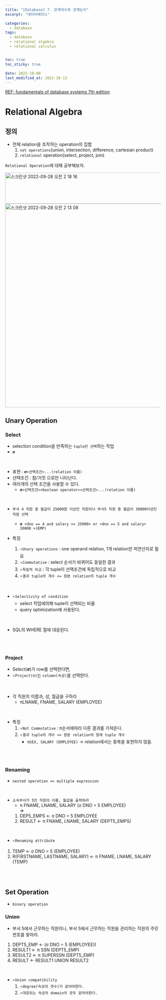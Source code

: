 ```yaml
---
title: "[Database] 7. 관계대수와 관계논리"
excerpt: "데이터베이스"

categories:
  - database
tags:
  - database
  - relational algebra
  - relational calculus


toc: true
toc_sticky: true

date: 2022-10-08
last_modified_at: 2022-10-13
---
```


[REF: fundamentals of database systems 7th edition](https://auhd.edu.ye/upfiles/elibrary/Azal2020-01-22-12-28-11-76901.pdf)

# Relational Algebra

## 정의

- 전체 relation을 조작하는 operation의 집합
  1. `set operations`(union, intersection, difference, cartesian product)
  2. `relational` operation(select, project, join)

`Relational Operation`에 대해 공부해보자.

<img width="700" height="100" alt="스크린샷 2022-09-28 오전 2 18 16" src="https://user-images.githubusercontent.com/76278794/192593314-c25bf068-741a-42df-a37c-809aeaf6706d.png">


<img width="657" alt="스크린샷 2022-09-28 오전 2 13 08" src="https://user-images.githubusercontent.com/76278794/192592340-bb4ebba5-c230-4be7-95bb-7ec12904c55d.png">

<br>

## Unary Operation

### Select

- selection condition을 만족하는 `tuple만 선택`하는 작업
- `𝛔`

<br>

- 표현 : `𝛔<선택조건>...(relation 이름)`
- 선택조건 : 참/거짓 으로만 나타난다.
- 여러개의 선택 조건을 사용할 수 있다.
	- `𝛔<선택조건><boolean operator><선택조건>...(relation 이름)`

<br>

- `부서 4 직원 중 월급이 25000원 이상인 직원이나 부서5 직원 중 월급이 30000이상인 직원 선택`
  - `𝛔 <dno == 4 and salary >= 25000> or <dno == 5 and salary>  30000 >(EMP)`

- 특징
	1. `⭐️Unary operations` : one operand relation, 1개 relation만 피연산자로 필요
	2. `⭐️Commutative` : select 순서가 바뀌어도 동일한 결과
	3. `⭐️독립적 비교` : 각 tuple이 선택조건에 독립적으로 비교
	4. `⭐️결과 tuple의 개수 <= 원본 relation의 tuple 개수`

<br>

- `⭐️Selectivity of condition`
	- select 작업에의해 tuple이 선택되는 비율
	- query optimization에 사용된다.

<br>

- SQL의 WHERE 절에 대응된다.

<br>
<br>

### Project

- Select(𝛔)가 row를 선택한다면,
- `⭐️Project(π)`는 `column(속성)`을 선택한다.

<br>

- 각 직원의 이름과, 성, 월급을 구하라
	- πLNAME, FNAME, SALARY (EMPLOYEE)

<br>

- 특징
	1. `⭐️Not Commutative` : π순서에따라 다른 결과를 가져온다.
	2. `⭐️결과 tuple의 개수 <= 원본 relation의 원래 tuple 개수`
		- `πSEX, SALARY (EMPLOYEE)` -> relation에서는 중복을 표현하지 않음.

<br><br>

### Renaming

- `nested operation => multiple expression`

<br>

- `소속부서가 5인 직원의 이름, 월급을 출력하라`
	- π FNAME, LNAME, SALARY (&sigma; DNO = 5 EMPLOYEE)  
	=>
	1. DEP5_EMPS <- &sigma; DNO = 5 EMPLOYEE
	2. RESULT <- π FNAME, LNAME, SALARY (DEPT5_EMPS)

<br>

- `⭐️Renaming attribute`
	
1. TEMP <- &sigma; DNO = 5 (EMPLOYEE)
2. R(FIRSTNAME, LASTNAME, SALARY) <- π FNAME, LNAME, SALARY (TEMP)


<br><br>

## Set Operation

- `binary operation`

### Union

- 부서 5에서 근무하는 직원이나, 부서 5에서 근무하는 직원을 관리하는 직원의 주민번호를 찾아라.
1. DEPT5_EMP <- (&sigma; DNO = 5 (EMPLOYEE)) 
2. RESULT1 <- π SSN (DEPT5_EMP)
3. RESULT2 <- π SUPERSSN (DEPT5_EMP)
4. RESULT <- RESULT1 UNION RESULT2

<br>

- `⭐️Union compatibility`
	1. `⭐️degree(속성의 갯수)가 같아야한다.`
	2. `⭐️대응되는 속성의 domain이 모두 같아야한다.`

<br>

